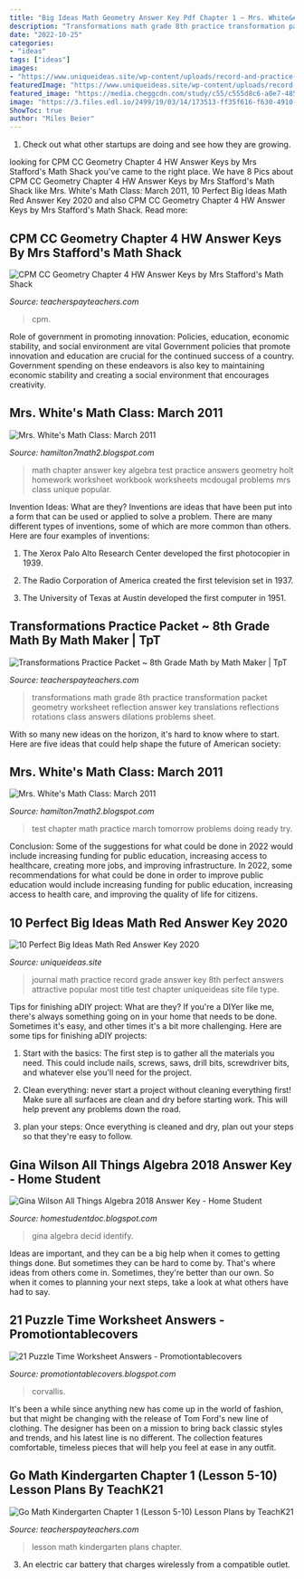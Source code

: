 ```yaml
---
title: "Big Ideas Math Geometry Answer Key Pdf Chapter 1 ~ Mrs. White&#039;s Math Class: March 2011"
description: "Transformations math grade 8th practice transformation packet geometry worksheet reflection answer key translations reflections rotations class answers dilations problems sheet"
date: "2022-10-25"
categories:
- "ideas"
tags: ["ideas"]
images:
- "https://www.uniqueideas.site/wp-content/uploads/record-and-practice-journal-youtube-2.jpg"
featuredImage: "https://www.uniqueideas.site/wp-content/uploads/record-and-practice-journal-youtube-2.jpg"
featured_image: "https://media.cheggcdn.com/study/c55/c555d8c6-a0e7-485d-a9d6-790084c54201/image.png"
image: "https://3.files.edl.io/2499/19/03/14/173513-ff35f616-f630-4910-98e0-42b0b745dcb4.jpeg"
ShowToc: true
author: "Miles Beier"
---
```



1. Check out what other startups are doing and see how they are growing.

	

		
looking for CPM CC Geometry Chapter 4 HW Answer Keys by Mrs Stafford&#039;s Math Shack you've came to the right place. We have 8 Pics about CPM CC Geometry Chapter 4 HW Answer Keys by Mrs Stafford&#039;s Math Shack like Mrs. White&#039;s Math Class: March 2011, 10 Perfect Big Ideas Math Red Answer Key 2020 and also CPM CC Geometry Chapter 4 HW Answer Keys by Mrs Stafford&#039;s Math Shack. Read more:
		
    
## CPM CC Geometry Chapter 4 HW Answer Keys By Mrs Stafford&#039;s Math Shack

<img loading=lazy src="https://ecdn.teacherspayteachers.com/thumbitem/CPM-CC-Geometry-Chapter-4-HW-Answer-Keys-4891807-1569368966/original-4891807-3.jpg" onerror="this.onerror=null;this.src='https://tse2.mm.bing.net/th?id=OIP.1yD79D26U3NdiOHqBODPkQAAAA&amp;pid=15.1';" alt="CPM CC Geometry Chapter 4 HW Answer Keys by Mrs Stafford&#039;s Math Shack">

_Source: teacherspayteachers.com_

>cpm. 

	

Role of government in promoting innovation: Policies, education, economic stability, and social environment are vital
Government policies that promote innovation and education are crucial for the continued success of a country. Government spending on these endeavors is also key to maintaining economic stability and creating a social environment that encourages creativity.

    
## Mrs. White&#039;s Math Class: March 2011

<img loading=lazy src="https://lh5.googleusercontent.com/-JcwcD24j6nk/TW1XLFAzx1I/AAAAAAAAADE/NfC0-v7876Y/s1600/Ch3+Practice+Test+A.jpg" onerror="this.onerror=null;this.src='https://tse4.mm.bing.net/th?id=OIP.WvLpz2RPel3FvS4yY1DwnQHaJ8&amp;pid=15.1';" alt="Mrs. White&#039;s Math Class: March 2011">

_Source: hamilton7math2.blogspot.com_

>math chapter answer key algebra test practice answers geometry holt homework worksheet workbook worksheets mcdougal problems mrs class unique popular. 

	

Invention Ideas: What are they?
Inventions are ideas that have been put into a form that can be used or applied to solve a problem. There are many different types of inventions, some of which are more common than others. Here are four examples of inventions:
1. The Xerox Palo Alto Research Center developed the first photocopier in 1939.

2. The Radio Corporation of America created the first television set in 1937.

3. The University of Texas at Austin developed the first computer in 1951.


    
## Transformations Practice Packet ~ 8th Grade Math By Math Maker | TpT

<img loading=lazy src="https://ecdn.teacherspayteachers.com/thumbitem/Transformations-Practice-Packet-8th-Grade-Math-2207301-1543360295/original-2207301-1.jpg" onerror="this.onerror=null;this.src='https://tse2.mm.bing.net/th?id=OIP.tyx_707hc4HYgZ-jz8yiqAAAAA&amp;pid=15.1';" alt="Transformations Practice Packet ~ 8th Grade Math by Math Maker | TpT">

_Source: teacherspayteachers.com_

>transformations math grade 8th practice transformation packet geometry worksheet reflection answer key translations reflections rotations class answers dilations problems sheet. 

	

With so many new ideas on the horizon, it's hard to know where to start. Here are five ideas that could help shape the future of American society: 

    
## Mrs. White&#039;s Math Class: March 2011

<img loading=lazy src="https://lh5.googleusercontent.com/-JcwcD24j6nk/TW1XLFAzx1I/AAAAAAAAADE/NfC0-v7876Y/s640/Ch3+Practice+Test+A.jpg" onerror="this.onerror=null;this.src='https://tse2.mm.bing.net/th?id=OIP.LRJyuthwYUKHxosMu0JHDAHaJ7&amp;pid=15.1';" alt="Mrs. White&#039;s Math Class: March 2011">

_Source: hamilton7math2.blogspot.com_

>test chapter math practice march tomorrow problems doing ready try. 

	

Conclusion: Some of the suggestions for what could be done in 2022 would include increasing funding for public education, increasing access to healthcare, creating more jobs, and improving infrastructure.
In 2022, some recommendations for what could be done in order to improve public education would include increasing funding for public education, increasing access to health care, and improving the quality of life for citizens.

    
## 10 Perfect Big Ideas Math Red Answer Key 2020

<img loading=lazy src="https://www.uniqueideas.site/wp-content/uploads/record-and-practice-journal-youtube-2.jpg" onerror="this.onerror=null;this.src='https://tse1.mm.bing.net/th?id=OIP.Boxd9-6v23Jis4f7qyDRQQHaD0&amp;pid=15.1';" alt="10 Perfect Big Ideas Math Red Answer Key 2020">

_Source: uniqueideas.site_

>journal math practice record grade answer key 8th perfect answers attractive popular most title test chapter uniqueideas site file type. 

	

Tips for finishing aDIY project: What are they?
If you're a DIYer like me, there's always something going on in your home that needs to be done. Sometimes it's easy, and other times it's a bit more challenging. Here are some tips for finishing aDIY projects:
1. Start with the basics: The first step is to gather all the materials you need. This could include nails, screws, saws, drill bits, screwdriver bits, and whatever else you'll need for the project.

2. Clean everything: never start a project without cleaning everything first! Make sure all surfaces are clean and dry before starting work. This will help prevent any problems down the road.

3. plan your steps: Once everything is cleaned and dry, plan out your steps so that they're easy to follow.

    
## Gina Wilson All Things Algebra 2018 Answer Key - Home Student

<img loading=lazy src="https://media.cheggcdn.com/study/c55/c555d8c6-a0e7-485d-a9d6-790084c54201/image.png" onerror="this.onerror=null;this.src='https://tse3.mm.bing.net/th?id=OIP.l9reQaHl2sruYlGGT2ZuvgHaFi&amp;pid=15.1';" alt="Gina Wilson All Things Algebra 2018 Answer Key - Home Student">

_Source: homestudentdoc.blogspot.com_

>gina algebra decid identify. 

	

Ideas are important, and they can be a big help when it comes to getting things done. But sometimes they can be hard to come by. That's where ideas from others come in. Sometimes, they're better than our own. So when it comes to planning your next steps, take a look at what others have had to say.

    
## 21 Puzzle Time Worksheet Answers - Promotiontablecovers

<img loading=lazy src="https://3.files.edl.io/2499/19/03/14/173513-ff35f616-f630-4910-98e0-42b0b745dcb4.jpeg" onerror="this.onerror=null;this.src='https://tse2.mm.bing.net/th?id=OIP.QWgjqaDQPzV_4U72F8jhbwAAAA&amp;pid=15.1';" alt="21 Puzzle Time Worksheet Answers - Promotiontablecovers">

_Source: promotiontablecovers.blogspot.com_

>corvallis. 

	

It's been a while since anything new has come up in the world of fashion, but that might be changing with the release of Tom Ford's new line of clothing. The designer has been on a mission to bring back classic styles and trends, and his latest line is no different. The collection features comfortable, timeless pieces that will help you feel at ease in any outfit.

    
## Go Math Kindergarten Chapter 1 (Lesson 5-10) Lesson Plans By TeachK21

<img loading=lazy src="https://ecdn.teacherspayteachers.com/thumbitem/Go-Math-Kindergarten-Chapter-1-Lesson-5-10-Lesson-Plans-1995250-1500873678/original-1995250-1.jpg" onerror="this.onerror=null;this.src='https://tse4.mm.bing.net/th?id=OIP.ZfSxntwqBphXmwAlJUBgkQAAAA&amp;pid=15.1';" alt="Go Math Kindergarten Chapter 1 (Lesson 5-10) Lesson Plans by TeachK21">

_Source: teacherspayteachers.com_

>lesson math kindergarten plans chapter. 

	

3. An electric car battery that charges wirelessly from a compatible outlet. 

